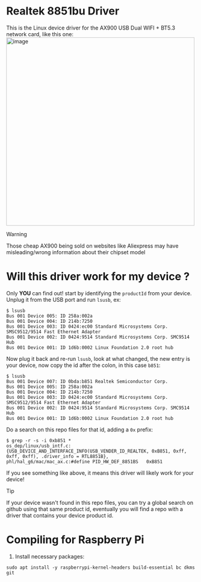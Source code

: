 # Realtek 8851bu Driver
This is the Linux device driver for the AX900 USB Dual WIFI + BT5.3 network card, like this one:
<img width="500" height="500" alt="image" src="https://github.com/user-attachments/assets/ff61c722-0286-436b-8e51-c91415ed9ee6" />

> [!WARNING] 
> Those cheap AX900 being sold on websites like Aliexpress may have misleading/wrong information about their chipset model

# Will this driver work for my device ?
Only **YOU** can find out! start by identifying the `productId` from your device. Unplug it from the USB port and run `lsusb`, ex:
```
$ lsusb 
Bus 001 Device 005: ID 258a:002a  
Bus 001 Device 004: ID 214b:7250  
Bus 001 Device 003: ID 0424:ec00 Standard Microsystems Corp. SMSC9512/9514 Fast Ethernet Adapter
Bus 001 Device 002: ID 0424:9514 Standard Microsystems Corp. SMC9514 Hub
Bus 001 Device 001: ID 1d6b:0002 Linux Foundation 2.0 root hub
```

Now plug it back and re-run `lsusb`, look at what changed, the new entry is your device, now copy the id after the colon, in this case `b851`:
```
$ lsusb 
Bus 001 Device 007: ID 0bda:b851 Realtek Semiconductor Corp.
Bus 001 Device 005: ID 258a:002a  
Bus 001 Device 004: ID 214b:7250  
Bus 001 Device 003: ID 0424:ec00 Standard Microsystems Corp. SMSC9512/9514 Fast Ethernet Adapter
Bus 001 Device 002: ID 0424:9514 Standard Microsystems Corp. SMC9514 Hub
Bus 001 Device 001: ID 1d6b:0002 Linux Foundation 2.0 root hub
```

Do a search on this repo files for that id, adding a `0x` prefix:
```
$ grep -r -s -i 0xb851 *
os_dep/linux/usb_intf.c:	{USB_DEVICE_AND_INTERFACE_INFO(USB_VENDER_ID_REALTEK, 0xB851, 0xff, 0xff, 0xff), .driver_info = RTL8851B},
phl/hal_g6/mac/mac_ax.c:#define PID_HW_DEF_8851BS	0xB851
```
If you see something like above, it means this driver will likely work for your device!

> [!TIP] 
> If your device wasn't found in this repo files, you can try a global search on github using that same product id, eventually you will find a repo with a driver that contains your device product id.

# Compiling for Raspberry Pi
1. Install necessary packages:
```
sudo apt install -y raspberrypi-kernel-headers build-essential bc dkms git
```
